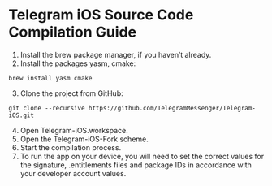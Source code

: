 # Telegram iOS Source Code Compilation Guide

1. Install the brew package manager, if you haven’t already.
2. Install the packages yasm, cmake:
```
brew install yasm cmake
```
3. Clone the project from GitHub:

```
git clone --recursive https://github.com/TelegramMessenger/Telegram-iOS.git
```
4. Open Telegram-iOS.workspace.
5. Open the Telegram-iOS-Fork scheme.
6. Start the compilation process.
7. To run the app on your device, you will need to set the correct values for the signature, .entitlements files and package IDs in accordance with your developer account values.
